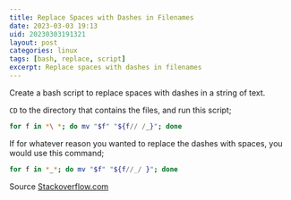 ```yaml
---
title: Replace Spaces with Dashes in Filenames
date: 2023-03-03 19:13
uid: 20230303191321
layout: post
categories: linux 
tags: [bash, replace, script]
excerpt: Replace spaces with dashes in filenames
---
```


Create a bash script to replace spaces with dashes in a string of text.

`CD` to the directory that contains the files, and run this script;

```bash
for f in *\ *; do mv "$f" "${f// /_}"; done
```

If for whatever reason you wanted to replace the dashes with spaces, you would use this command;

```bash
for f in *_*; do mv "$f" "${f//_/ }"; done
```

Source [Stackoverflow.com](https://stackoverflow.com/questions/2709458/how-to-replace-spaces-in-file-names-using-a-bash-script)

























